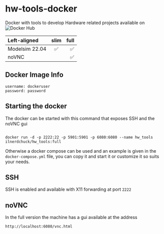 # hw-tools-docker

Docker with tools to develop Hardware related projects available on ![Docker Hub](https://hub.docker.com/r/ilnerdchuck/hw_tools)

| Left-aligned   | slim               |          full      |
| :---           |     :---:          |          ---:      |
| Modelsim 22.04 | :white_check_mark: | :white_check_mark: |
| noVNC          |                    | :white_check_mark: |

## Docker Image Info

```
username: dockeruser
password: password
```

## Starting the docker

The docker can be started with this command that exposes SSH and the noVNC gui

```

docker run -d -p 2222:22 -p 5901:5901 -p 6080:6080 --name hw_tools ilnerdchuck/hw_tools:full

```

Otherwise a docker compose can be used and an example is given in the `docker-compose.yml` file, you can copy it and start it or customize it so suits your needs.

## SSH

SSH is enabled and available with X11 forwarding at port `2222`

## noVNC

In the full version the machine has a gui available at the address 
```
http://localhost:6080/vnc.html
```
